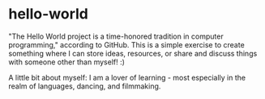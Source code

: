# hello-world
"The Hello World project is a time-honored tradition in computer programming," according to GitHub. This is a simple exercise to create something where I can store ideas, resources, or share and discuss things with someone other than myself! :)

A little bit about myself: I am a lover of learning - most especially in the realm of languages, dancing, and filmmaking.  
